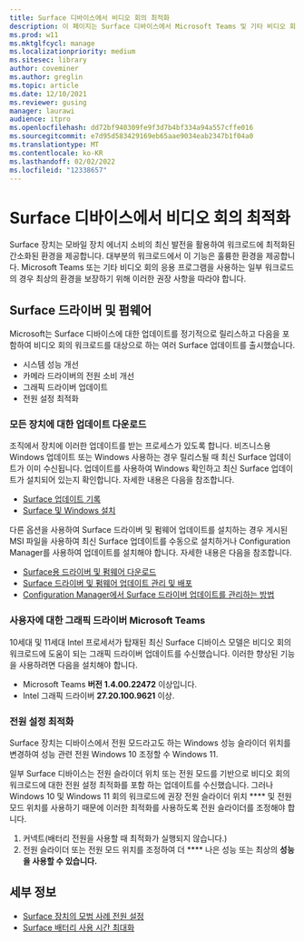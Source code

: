 ```yaml
---
title: Surface 디바이스에서 비디오 회의 최적화
description: 이 페이지는 Surface 디바이스에서 Microsoft Teams 및 기타 비디오 회의 솔루션을 사용하는 모범 사례를 제공합니다.
ms.prod: w11
ms.mktglfcycl: manage
ms.localizationpriority: medium
ms.sitesec: library
author: coveminer
ms.author: greglin
ms.topic: article
ms.date: 12/10/2021
ms.reviewer: gusing
manager: laurawi
audience: itpro
ms.openlocfilehash: dd72bf940309fe9f3d7b4bf334a94a557cffe016
ms.sourcegitcommit: e7d95d583429169eb65aae9034eab2347b1f04a0
ms.translationtype: MT
ms.contentlocale: ko-KR
ms.lasthandoff: 02/02/2022
ms.locfileid: "12338657"
---
```

# <a name="optimize-video-conferencing-on-surface-devices"></a>Surface 디바이스에서 비디오 회의 최적화

Surface 장치는 모바일 장치 에너지 소비의 최신 발전을 활용하여 워크로드에 최적화된 간소화된 환경을 제공합니다. 대부분의 워크로드에서 이 기능은 훌륭한 환경을 제공합니다. Microsoft Teams 또는 기타 비디오 회의 응용 프로그램을 사용하는 일부 워크로드의 경우 최상의 환경을 보장하기 위해 이러한 권장 사항을 따라야 합니다.

## <a name="surface-drivers-and-firmware"></a>Surface 드라이버 및 펌웨어

Microsoft는 Surface 디바이스에 대한 업데이트를 정기적으로 릴리스하고 다음을 포함하여 비디오 회의 워크로드를 대상으로 하는 여러 Surface 업데이트를 출시했습니다.

- 시스템 성능 개선
- 카메라 드라이버의 전원 소비 개선
- 그래픽 드라이버 업데이트
- 전원 설정 최적화

### <a name="get-updates-to-all-devices"></a>모든 장치에 대한 업데이트 다운로드

조직에서 장치에 이러한 업데이트를 받는 프로세스가 있도록 합니다. 비즈니스용 Windows 업데이트 또는 Windows 사용하는 경우 릴리스될 [](/windows/deployment/update/waas-manage-updates-wufb)때 최신 Surface 업데이트가 이미 수신됩니다. 업데이트를 사용하여 Windows 확인하고 최신 Surface 업데이트가 설치되어 있는지 확인합니다. 자세한 내용은 다음을 참조합니다.

- [Surface 업데이트 기록](https://www.microsoft.com/surface/support/install-update-activate/surface-update-history)
- [Surface 및 Windows 설치](https://www.microsoft.com/surface/support/performance-and-maintenance/install-software-updates-for-surface?)

다른 옵션을 사용하여 Surface 드라이버 및 펌웨어 업데이트를 설치하는 경우 게시된 MSI 파일을 사용하여 최신 Surface 업데이트를 수동으로 설치하거나 Configuration Manager를 사용하여 업데이트를 설치해야 합니다. 자세한 내용은 다음을 참조합니다.

- [Surface용 드라이버 및 펌웨어 다운로드](https://support.microsoft.com/help/4023482)
- [Surface 드라이버 및 펌웨어 업데이트 관리 및 배포](manage-surface-driver-and-firmware-updates.md)
- [Configuration Manager에서 Surface 드라이버 업데이트를 관리하는 방법](https://support.microsoft.com/help/4098906)

### <a name="graphics-driver-updates-for-microsoft-teams"></a>사용자에 대한 그래픽 드라이버 Microsoft Teams

10세대 및 11세대 Intel 프로세서가 탑재된 최신 Surface 디바이스 모델은 비디오 회의 워크로드에 도움이 되는 그래픽 드라이버 업데이트를 수신했습니다. 이러한 향상된 기능을 사용하려면 다음을 설치해야 합니다.

- Microsoft Teams **버전 1.4.00.22472** 이상입니다.
- Intel 그래픽 드라이버 **27.20.100.9621** 이상.

### <a name="power-settings-optimizations"></a>전원 설정 최적화

Surface 장치는 디바이스에서 전원 모드라고도 하는 Windows 성능 슬라이더 위치를 변경하여 성능 관련 전원 Windows 10 조정할 수 Windows 11.

일부 Surface 디바이스는 전원 슬라이더 위치 또는 전원 모드를 기반으로 비디오 회의 워크로드에 대한 전원 설정 최적화를 포함 하는 업데이트를 수신했습니다. 그러나 Windows 10 및 Windows 11 회의 워크로드에 권장 전원 슬라이더 위치 **** 및 전원 모드 위치를 사용하기 때문에 이러한 최적화를 사용하도록 전원 슬라이더를 조정해야 합니다.

1. 커넥트(배터리 전원을 사용할 때 최적화가 실행되지 않습니다.)  
2. 전원 슬라이더 또는 전원 모드 위치를 조정하여 더 **** 나은 성능 또는 최상의 **성능을 사용할 수 있습니다.**

## <a name="learn-more"></a>세부 정보

- [Surface 장치의 모범 사례 전원 설정](maintain-optimal-power-settings-on-surface-devices.md)
- [Surface 배터리 사용 시간 최대화](https://support.microsoft.com/surface/maximize-your-surface-battery-life-45479867-a7fa-33dd-fc4d-6762e9b3b11a)
